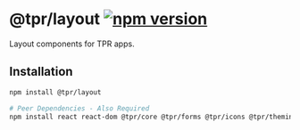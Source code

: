 # @tpr/layout [![npm version](https://flat.badgen.net/npm/v/@tpr/layout)](https://www.npmjs.com/package/@tpr/layout)

Layout components for TPR apps.

## Installation

```sh
npm install @tpr/layout

# Peer Dependencies - Also Required
npm install react react-dom @tpr/core @tpr/forms @tpr/icons @tpr/theming
```
